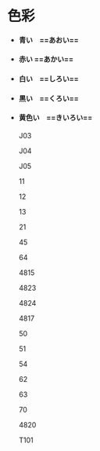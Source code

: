 # 色彩

- #### 青い　==あおい==

- #### 赤い	==あかい==

- #### 白い　==しろい==

- #### 黒い　==くろい==

- #### 黄色い　==きいろい==

  J03

  J04

  J05

  11

  12

  13

  21

  45

  64

  4815

  4823

  4824

  4817

  50

  51

  54

  62

  63

  70

  4820

  T101

  

  

  

  



